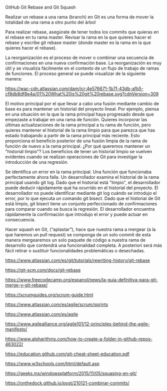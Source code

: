 
GitHub
Git Rebase and Git Squash 


Realizar un rebase a una rama (branch) en Git es una forma de mover la totalidad de una rama a otro punto del árbol

Para realizar rebase, asegúrate de tener todos los commits que quieras en el rebase en tu rama master. Revisar la rama en la que quieres hacer el rebase y escribe git rebase master (donde master es la rama en la que quieres hacer el rebase).

La reorganización es el proceso de mover o combinar una secuencia de confirmaciones en una nueva confirmación base. La reorganización es muy útil y se visualiza fácilmente en el contexto de un flujo de trabajo de ramas de funciones. El proceso general se puede visualizar de la siguiente manera:


https://wac-cdn.atlassian.com/dam/jcr:4e576671-1b7f-43db-afb5-cf8db8df8e4a/01%20What%20is%20git%20rebase.svg?cdnVersion=309

El motivo principal por el que llevar a cabo una fusión mediante cambio de base es para mantener un historial del proyecto lineal. Por ejemplo, piensa en una situación en la que la rama principal haya progresado desde que empezaste a trabajar en una rama de función. Quieres incorporar las últimas actualizaciones de la rama principal a tu rama de función, pero quieres mantener el historial de la rama limpio para que parezca que has estado trabajando a partir de la rama principal más reciente. Esto proporciona el beneficio posterior de una fusión limpia de la rama de función de nuevo a la rama principal. ¿Por qué queremos mantener un "historial limpio"? Los beneficios de tener un historial limpio se vuelven evidentes cuando se realizan operaciones de Git para investigar la introducción de una regresión.

Se identifica un error en la rama principal. Una función que funcionaba perfectamente ahora falla.
Un desarrollador examina el historial de la rama principal usando git log. Dado que el historial está "limpio", el desarrollador puede deducir rápidamente qué ha ocurrido en el historial del proyecto.
El desarrollador no puede identificar mediante git log cuándo se introdujo el error, por lo que ejecuta un comando git bisect.
Dado que el historial de Git está limpio, git bisect tiene un conjunto perfeccionado de confirmaciones para comparar cuando se busca la regresión. El desarrollador encuentra rápidamente la confirmación que introdujo el error y puede actuar en consecuencia.

Hacer squash en Git, (“aplastar”), hace que nuestra rama a mergear (a la que haremos un pull request) se componga de un solo commit de esta manera mergearemos un solo paquete de código a nuestra rama de desarrollo que contendrá una funcionalidad completa. A posteriori será más fácil retirar o sustituir funcionalidades problemáticas o desechadas.


https://www.atlassian.com/es/git/tutorials/rewriting-history/git-rebase

https://git-scm.com/docs/git-rebase

https://www.freecodecamp.org/espanol/news/la-guia-definitiva-para-git-merge-y-git-rebase/

https://scrumguides.org/scrum-guide.html	


https://www.atlassian.com/es/agile/scrum/sprints	


https://www.atlassian.com/es/agile


https://www.agilealliance.org/agile101/12-principles-behind-the-agile-manifesto/


https://www.alpharithms.com/how-to-create-a-folder-in-github-repos-463022/


https://education.github.com/git-cheat-sheet-education.pdf


https://www.w3schools.com/html/default.asp

https://geeks.ms/windowsplatform/2015/11/05/squasing-en-git/

https://onthedock.github.io/post/210121-combinar-commits/
